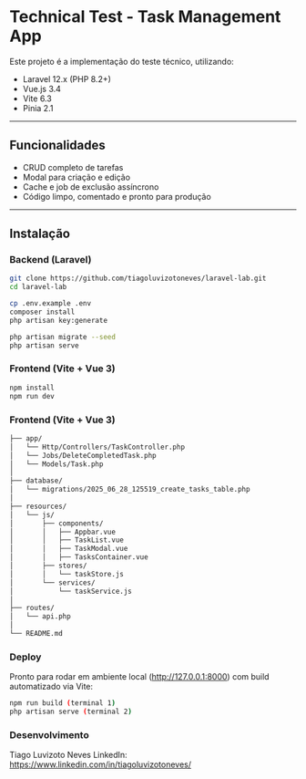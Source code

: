 # Technical Test - Task Management App

Este projeto é a implementação do teste técnico, utilizando:

-   Laravel 12.x (PHP 8.2+)
-   Vue.js 3.4
-   Vite 6.3
-   Pinia 2.1

---

## Funcionalidades

-   CRUD completo de tarefas
-   Modal para criação e edição
-   Cache e job de exclusão assíncrono
-   Código limpo, comentado e pronto para produção

---

## Instalação

### Backend (Laravel)

```bash
git clone https://github.com/tiagoluvizotoneves/laravel-lab.git
cd laravel-lab

cp .env.example .env
composer install
php artisan key:generate

php artisan migrate --seed
php artisan serve
```

### Frontend (Vite + Vue 3)

```bash
npm install
npm run dev
```

### Frontend (Vite + Vue 3)

```bash
├── app/
│   └── Http/Controllers/TaskController.php
│   └── Jobs/DeleteCompletedTask.php
│   └── Models/Task.php
│
├── database/
│   └── migrations/2025_06_28_125519_create_tasks_table.php
│
├── resources/
│   └── js/
│       ├── components/
│       │   ├── Appbar.vue
│       │   ├── TaskList.vue
│       │   ├── TaskModal.vue
│       │   ├── TasksContainer.vue
│       ├── stores/
│       │   └── taskStore.js
│       └── services/
│           └── taskService.js
│
├── routes/
│   └── api.php
│
└── README.md
```

### Deploy

Pronto para rodar em ambiente local (http://127.0.0.1:8000) com build automatizado via Vite:

```bash
npm run build (terminal 1)
php artisan serve (terminal 2)
```

### Desenvolvimento

Tiago Luvizoto Neves
LinkedIn: https://www.linkedin.com/in/tiagoluvizotoneves/
